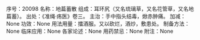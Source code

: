 序号：20098
名称：地萹蓄散
组成：耳环尻（又名琉璃草，又名花管草，又名地萹蓄）。
出处：《准绳·疡医》卷三。
主治：手中指头结毒，焮赤肿痛。
加减：None
功效：None
用法用量：擂酒服。又以砍烂，酒炒，敷患处。
制备方法：None
临床应用：None
各家论述：None
用药禁忌：None
附注：None
